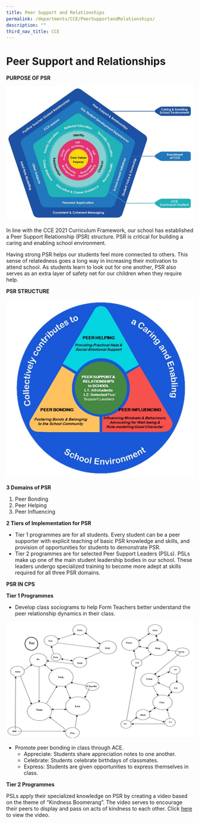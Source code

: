 ```yaml
---
title: Peer Support and Relationships
permalink: /departments/CCE/PeerSupportandRelationships/
description: ""
third_nav_title: CCE
---
```

Peer Support and Relationships
==================================
  

 
**PURPOSE OF PSR**

![](/images/CCE%202021%20Framework.jpg)

In line with the CCE 2021 Curriculum Framework, our school has established a Peer Support Relationship (PSR) structure. PSR is critical for building a caring and enabling school environment. 

Having strong PSR helps our students feel more connected to others. This sense of relatedness goes a long way in increasing their motivation to attend school. As students learn to look out for one another, PSR also serves as an extra layer of safety net for our children when they require help. 



**PSR STRUCTURE**

![](/images/PSR%20Structure.jpg)

**3 Domains of PSR**

1. Peer Bonding 
2. Peer Helping 
3. Peer Influencing


**2 Tiers of Implementation for PSR**

* Tier 1 programmes are for all students. Every student can be a peer supporter with explicit teaching of basic PSR knowledge and skills, and provision of opportunities for students to demonstrate PSR.
* Tier 2 programmes are for selected Peer Support Leaders (PSLs). PSLs make up one of the main student leadership bodies in our school. These leaders undergo specialized training to become more adept at skills required for all three PSR domains. 


**PSR IN CPS**

**Tier 1 Programmes**

* Develop class sociograms to help Form Teachers better understand the peer relationship dynamics in their class.

![](/images/Class%20Sociograms.jpg)

* Promote peer bonding in class through ACE.
	* Appreciate: Students share appreciation notes to one another.
	* Celebrate: Students celebrate birthdays of classmates.
	* Express: Students are given opportunities to express themselves in class. 

**Tier 2 Programmes**

PSLs apply their specialized knowledge on PSR by creating a video based on the theme of “Kindness Boomerang”. The video serves to encourage their peers to display and pass on acts of kindness to each other. Click [here](https://youtu.be/vau85L6mQ8U) to view the video.

